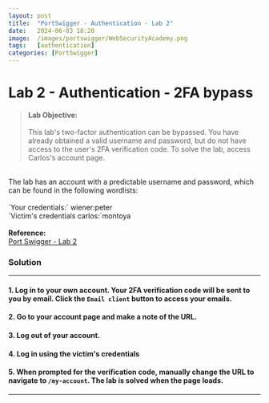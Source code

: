 ```yaml
---
layout: post
title:  "PortSwigger - Authentication - Lab 2"
date:   2024-06-03 18:20
image:  /images/portswigger/WebSecurityAcademy.png
tags:   [authentication]
categories: [PortSwigger]
---
```


# Lab 2 - Authentication - 2FA bypass
><b>Lab Objective:</b>
<br/><br/>
This lab's two-factor authentication can be bypassed. You have already obtained a valid username and password, but do not have access to the user's 2FA verification code. To solve the lab, access Carlos's account page.
<br/>
The lab has an account with a predictable username and password, which can be found in the following wordlists:
<br/>
<br/>
`Your credentials:` wiener:peter<br/>
`Victim's credentials carlos:`montoya
<br/>
<br/>
<b>Reference:</b>
<br/>
<a href="https://portswigger.net/web-security/authentication/multi-factor/lab-2fa-simple-bypass">Port Swigger - Lab 2</a>
<br/>

### Solution
<hr/>

#### 1. Log in to your own account. Your 2FA verification code will be sent to you by email. Click the `Email client` button to access your emails.


#### 2. Go to your account page and make a note of the URL.

#### 3. Log out of your account.

#### 4. Log in using the victim's credentials

#### 5. When prompted for the verification code, manually change the URL to navigate to `/my-account`. The lab is solved when the page loads.
<hr/>